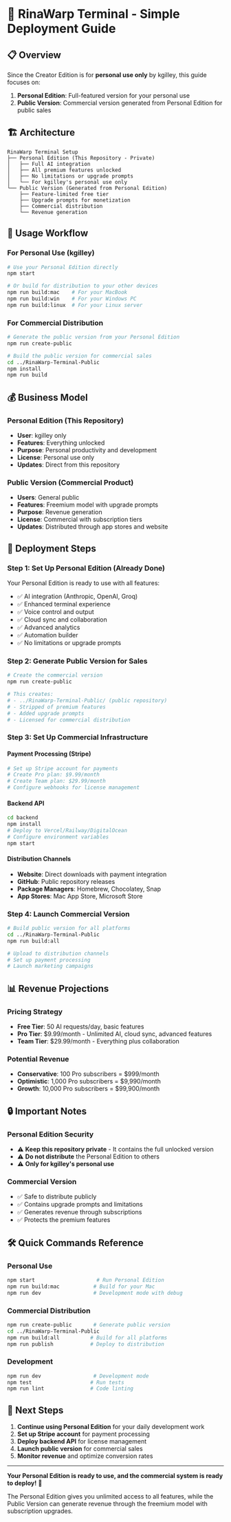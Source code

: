 # 🚀 RinaWarp Terminal - Simple Deployment Guide

## 📋 Overview

Since the Creator Edition is for **personal use only** by kgilley, this guide focuses on:

1. **Personal Edition**: Full-featured version for your personal use
2. **Public Version**: Commercial version generated from Personal Edition for public sales

## 🏗️ Architecture

```
RinaWarp Terminal Setup
├── Personal Edition (This Repository - Private)
│   ├── Full AI integration
│   ├── All premium features unlocked
│   ├── No limitations or upgrade prompts
│   └── For kgilley's personal use only
└── Public Version (Generated from Personal Edition)
    ├── Feature-limited free tier
    ├── Upgrade prompts for monetization
    ├── Commercial distribution
    └── Revenue generation
```

## 🔄 Usage Workflow

### For Personal Use (kgilley)

```bash
# Use your Personal Edition directly
npm start

# Or build for distribution to your other devices
npm run build:mac    # For your MacBook
npm run build:win    # For your Windows PC
npm run build:linux  # For your Linux server
```

### For Commercial Distribution

```bash
# Generate the public version from your Personal Edition
npm run create-public

# Build the public version for commercial sales
cd ../RinaWarp-Terminal-Public
npm install
npm run build
```

## 💰 Business Model

### Personal Edition (This Repository)
- **User**: kgilley only
- **Features**: Everything unlocked
- **Purpose**: Personal productivity and development
- **License**: Personal use only
- **Updates**: Direct from this repository

### Public Version (Commercial Product)
- **Users**: General public
- **Features**: Freemium model with upgrade prompts
- **Purpose**: Revenue generation
- **License**: Commercial with subscription tiers
- **Updates**: Distributed through app stores and website

## 🚀 Deployment Steps

### Step 1: Set Up Personal Edition (Already Done)
Your Personal Edition is ready to use with all features:
- ✅ AI integration (Anthropic, OpenAI, Groq)
- ✅ Enhanced terminal experience
- ✅ Voice control and output
- ✅ Cloud sync and collaboration
- ✅ Advanced analytics
- ✅ Automation builder
- ✅ No limitations or upgrade prompts

### Step 2: Generate Public Version for Sales

```bash
# Create the commercial version
npm run create-public

# This creates:
# - ../RinaWarp-Terminal-Public/ (public repository)
# - Stripped of premium features
# - Added upgrade prompts
# - Licensed for commercial distribution
```

### Step 3: Set Up Commercial Infrastructure

#### Payment Processing (Stripe)
```bash
# Set up Stripe account for payments
# Create Pro plan: $9.99/month
# Create Team plan: $29.99/month
# Configure webhooks for license management
```

#### Backend API
```bash
cd backend
npm install
# Deploy to Vercel/Railway/DigitalOcean
# Configure environment variables
npm start
```

#### Distribution Channels
- **Website**: Direct downloads with payment integration
- **GitHub**: Public repository releases
- **Package Managers**: Homebrew, Chocolatey, Snap
- **App Stores**: Mac App Store, Microsoft Store

### Step 4: Launch Commercial Version

```bash
# Build public version for all platforms
cd ../RinaWarp-Terminal-Public
npm run build:all

# Upload to distribution channels
# Set up payment processing
# Launch marketing campaigns
```

## 📊 Revenue Projections

### Pricing Strategy
- **Free Tier**: 50 AI requests/day, basic features
- **Pro Tier**: $9.99/month - Unlimited AI, cloud sync, advanced features
- **Team Tier**: $29.99/month - Everything plus collaboration

### Potential Revenue
- **Conservative**: 100 Pro subscribers = $999/month
- **Optimistic**: 1,000 Pro subscribers = $9,990/month
- **Growth**: 10,000 Pro subscribers = $99,900/month

## 🔒 Important Notes

### Personal Edition Security
- ⚠️ **Keep this repository private** - It contains the full unlocked version
- ⚠️ **Do not distribute** the Personal Edition to others
- ⚠️ **Only for kgilley's personal use**

### Commercial Version
- ✅ Safe to distribute publicly
- ✅ Contains upgrade prompts and limitations
- ✅ Generates revenue through subscriptions
- ✅ Protects the premium features

## 🛠️ Quick Commands Reference

### Personal Use
```bash
npm start                    # Run Personal Edition
npm run build:mac           # Build for your Mac
npm run dev                 # Development mode with debug
```

### Commercial Distribution
```bash
npm run create-public       # Generate public version
cd ../RinaWarp-Terminal-Public
npm run build:all          # Build for all platforms
npm run publish            # Deploy to distribution
```

### Development
```bash
npm run dev                 # Development mode
npm test                   # Run tests
npm run lint               # Code linting
```

## 🎯 Next Steps

1. **Continue using Personal Edition** for your daily development work
2. **Set up Stripe account** for payment processing
3. **Deploy backend API** for license management
4. **Launch public version** for commercial sales
5. **Monitor revenue** and optimize conversion rates

---

**Your Personal Edition is ready to use, and the commercial system is ready to deploy!** 🎉

The Personal Edition gives you unlimited access to all features, while the Public Version can generate revenue through the freemium model with subscription upgrades.
